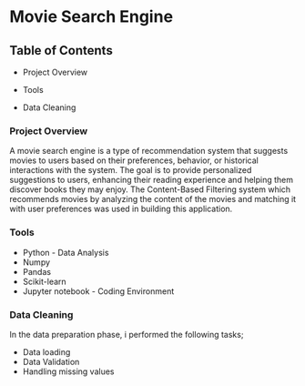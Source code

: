 # Movie Search Engine

## Table of Contents
  - Project Overview

  - Tools

  - Data Cleaning


### Project Overview
A movie search engine is a type of recommendation system that suggests movies to users based on their preferences, behavior, or historical interactions with the system. The goal is to provide personalized suggestions to users, enhancing their reading experience and helping them discover books they may enjoy. 
The Content-Based Filtering system which recommends movies by analyzing the content of the movies and matching it with user preferences was used in building this application.

### Tools
 - Python - Data Analysis
 - Numpy
 - Pandas
 - Scikit-learn
 - Jupyter notebook - Coding Environment

### Data Cleaning
In the data preparation phase, i performed the following tasks;
 - Data loading
 - Data Validation
 - Handling missing values
